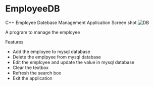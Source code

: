 # EmployeeDB

C++ Employee Datebase Management Application
Screen shot
![DB](https://user-images.githubusercontent.com/93884960/217077923-90a2edbd-81d5-4f0b-abd9-dca308ed86da.PNG)

A program to manage the employee

Features

* Add the employee to mysql database
* Delete the emplpyee from mysql database
* Edit the employee and update the value in mysql database
* Clear the textbox
* Refresh the search box
* Exit the application

